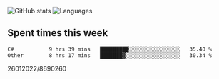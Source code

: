 ![GitHub stats](https://github-readme-stats.vercel.app/api?username=emipa606&theme=github_dark&show_icons=true) 
![Languages](https://github-readme-stats.vercel.app/api/top-langs/?username=emipa606&theme=github_dark&layout=compact)

## Spent times this week
<!--START_SECTION:waka-->

```text
C#           9 hrs 39 mins   █████████░░░░░░░░░░░░░░░░   35.40 %
Other        8 hrs 17 mins   ███████▓░░░░░░░░░░░░░░░░░   30.34 %
```

<!--END_SECTION:waka-->


26012022/8690260
